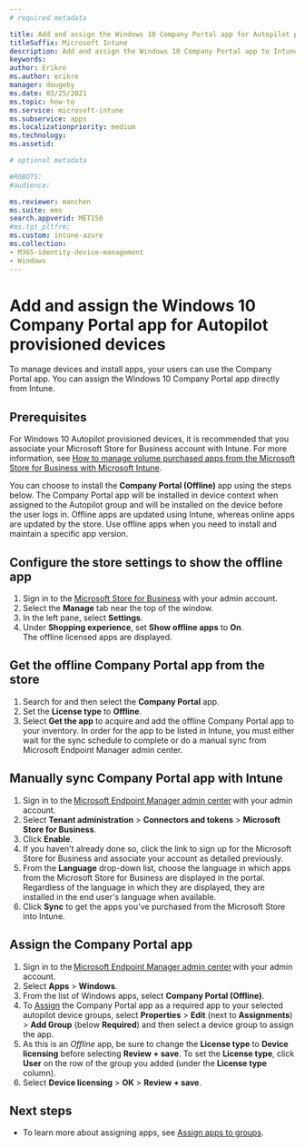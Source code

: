 ```yaml
---
# required metadata

title: Add and assign the Windows 10 Company Portal app for Autopilot provisioned devices
titleSuffix: Microsoft Intune
description: Add and assign the Windows 10 Company Portal app to Intune for Autopilot provisioned devices.
keywords:
author: Erikre
ms.author: erikre
manager: dougeby
ms.date: 03/25/2021
ms.topic: how-to
ms.service: microsoft-intune
ms.subservice: apps
ms.localizationpriority: medium
ms.technology:
ms.assetid: 

# optional metadata

#ROBOTS:
#audience:

ms.reviewer: manchen
ms.suite: ems
search.appverid: MET150
#ms.tgt_pltfrm:
ms.custom: intune-azure
ms.collection:
- M365-identity-device-management
- Windows
---
```


# Add and assign the Windows 10 Company Portal app for Autopilot provisioned devices

To manage devices and install apps, your users can use the Company Portal app. You can assign the Windows 10 Company Portal app directly from Intune. 

## Prerequisites

For Windows 10 Autopilot provisioned devices, it is recommended that you associate your Microsoft Store for Business account with Intune. For more information, see [How to manage volume purchased apps from the Microsoft Store for Business with Microsoft Intune](windows-store-for-business.md).

You can choose to install the **Company Portal (Offline)** app using the steps below. The Company Portal app will be installed in device context when assigned to the Autopilot group and will be installed on the device before the user logs in. Offline apps are updated using Intune, whereas online apps are updated by the store. Use offline apps when you need to install and maintain a specific app version.

## Configure the store settings to show the offline app

1. Sign in to the [Microsoft Store for Business](https://www.microsoft.com/business-store) with your admin account.
2. Select the **Manage** tab near the top of the window.
3. In the left pane, select **Settings**.
4. Under **Shopping experience**, set **Show offline apps** to **On**.  
   The offline licensed apps are displayed.

## Get the offline Company Portal app from the store

1. Search for and then select the **Company Portal** app.
2. Set the **License type** to **Offline**.
3. Select **Get the app** to acquire and add the offline Company Portal app to your inventory.
   In order for the app to be listed in Intune, you must either wait for the sync schedule to complete or do a manual sync from Microsoft Endpoint Manager admin center.

## Manually sync Company Portal app with Intune

1. Sign in to the [Microsoft Endpoint Manager admin center](https://go.microsoft.com/fwlink/?linkid=2109431) with your admin account.
2. Select **Tenant administration** > **Connectors and tokens** > **Microsoft Store for Business**.
3. Click **Enable**.
4. If you haven't already done so, click the link to sign up for the Microsoft Store for Business and associate your account as detailed previously.
5. From the **Language** drop-down list, choose the language in which apps from the Microsoft Store for Business are displayed in the portal. Regardless of the language in which they are displayed, they are installed in the end user's language when available.
6. Click **Sync** to get the apps you've purchased from the Microsoft Store into Intune.

## Assign the Company Portal app

1. Sign in to the [Microsoft Endpoint Manager admin center](https://go.microsoft.com/fwlink/?linkid=2109431) with your admin account.
2. Select **Apps** > **Windows**.
3. From the list of Windows apps, select **Company Portal (Offline)**.
4. To [Assign](apps-deploy.md) the Company Portal app as a required app to your selected autopilot device groups, select **Properties** > **Edit** (next to **Assignments**) > **Add Group** (below **Required**) and then select a device group to assign the app. 
5. As this is an *Offline* app, be sure to change the **License type** to **Device licensing** before selecting **Review + save**. To set the **License type**, click **User** on the row of the group you added (under the **License type** column). 
6. Select **Device licensing** > **OK** > **Review + save**.

## Next steps

- To learn more about assigning apps, see [Assign apps to groups](apps-deploy.md).

